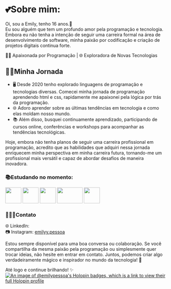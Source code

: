 
# 💕Sobre mim:
Oi, sou a Emily, tenho 16 anos.👋  
Eu sou alguém que tem um profundo amor pela programação e tecnologia. Embora eu não tenha a intenção de seguir uma carreira formal na área de desenvolvimento de software, minha paixão por codificação e criação de projetos digitais continua forte.

👨‍💻 Apaixonada por Programação | 🌐 Exploradora de Novas Tecnologias 

## 🐱‍🚀Minha Jornada

- 🖥️ Desde 2020 tenho explorado linguagens de programação e tecnologias diversas. Comecei minha jornada de programação aprendendo html e css, rapidamente me apaixonei pela lógica por trás da programação.
- 🌐 Adoro aprender sobre as últimas tendências em tecnologia e como elas moldam nosso mundo.
- 📚 Além disso, busquei continuamente aprendizado, participando de cursos online, conferências e workshops para acompanhar as tendências tecnológicas.

Hoje, embora não tenha planos de seguir uma carreira profissional em programação, acredito que as habilidades que adquiri nessa jornada enriquecem minha perspectiva em minha carreira futura, tornando-me um profissional mais versátil e capaz de abordar desafios de maneira inovadora.


### 📚Estudando no momento:

<img id="js" src="https://imgs.search.brave.com/XVx3WyaXSz_IcTpX6PT7bANhw9PITQVPdyGkbUFS1b8/rs:fit:860:0:0/g:ce/aHR0cHM6Ly9zZWVr/bG9nby5jb20vaW1h/Z2VzL0ovamF2YXNj/cmlwdC1qcy1sb2dv/LTI5NDk3MDE3MDIt/c2Vla2xvZ28uY29t/LnBuZw" width="50" height="50" > <img id="vs" src="https://camo.githubusercontent.com/5fa137d222dde7b69acd22c6572a065ce3656e6ffa1f5e88c1b5c7a935af3cc6/68747470733a2f2f63646e2e6a7364656c6976722e6e65742f67682f64657669636f6e732f64657669636f6e2f69636f6e732f7673636f64652f7673636f64652d6f726967696e616c2e737667" width="50" height="50" >
<img id="html" src="https://logodownload.org/wp-content/uploads/2016/10/html5-logo-10.png" width="50" height="50" >
<img id="php" src="https://imgs.search.brave.com/Ivo1ga-ADfqwQ9wKHP4y5DQPdhaH1y3lMTnD3JSsGQw/rs:fit:860:0:0/g:ce/aHR0cHM6Ly93d3cu/cG5nYWxsLmNvbS93/cC1jb250ZW50L3Vw/bG9hZHMvOC9waHBN/eUFkbWluLUxvZ28t/UE5HLUltYWdlLnBu/Zw" width="80" height="50" > <img id="css" src="https://imgs.search.brave.com/MW_4kLWbmfSWJcmq8bseObMDpuf_ORpObtt18AO2K0c/rs:fit:860:0:0/g:ce/aHR0cHM6Ly9sb2dv/c3BuZy5vcmcvZG93/bmxvYWQvY3NzLTMv/bG9nby1jc3MtMy0x/MDI0LnBuZw" width="50" height="50" >

### 🙆🏻‍♀️Contato


🌐 LinkedIn:  
📷 Instagram: [emilyy.pessoa](https://www.instagram.com/emilyy.pessoa/)

Estou sempre disponível para uma boa conversa ou colaboração. Se você compartilha da mesma paixão pela programação ou simplesmente quer trocar ideias, não hesite em entrar em contato. Juntos, podemos criar algo verdadeiramente mágico e inspirador no mundo da tecnologia! 🌟

Até logo e continue brilhando! ✨
[![An image of @emilypessoa's Holopin badges, which is a link to view their full Holopin profile](https://holopin.me/emilypessoa)](https://holopin.io/@emilypessoa)

